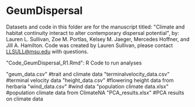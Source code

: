# GeumDispersal


Datasets and code in this folder are for the manuscript titled: "Climate and habitat continuity interact to alter contemporary dispersal potential", by: Lauren L. Sullivan, Zoe M. Portlas, Kelsey M. Jaeger, Mercedes Hoffner, and Jill A. Hamilton. Code was created by Lauren Sullivan, please contact LLSULL@msu.edu with questions. 

"Code_GeumDispersal_R1.Rmd":    R Code to run analyses

"geum_data.csv"                 #trait and climate data
"terminalvelocity_data.csv"     #terminal velocity data
"height_data.csv"               #flowering height data from herbaria
"wind_data.csv"                 #wind data
"population climate data.xlsx"  #population climate data from ClimateNA
"PCA_results.xlsx"              #PCA results on climate data

